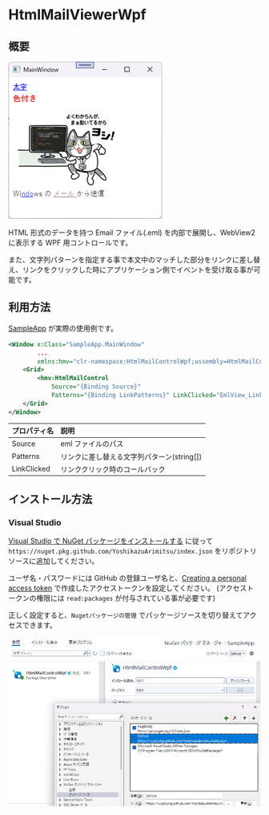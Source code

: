# HtmlMailViewerWpf

## 概要

![image](./images/image.png)

HTML 形式のデータを持つ Email ファイル(.eml) を内部で展開し、WebView2 に表示する WPF 用コントロールです。

また、文字列パターンを指定する事で本文中のマッチした部分をリンクに差し替え、リンクをクリックした時にアプリケーション側でイベントを受け取る事が可能です。

## 利用方法

[SampleApp](./SampleApp/) が実際の使用例です。

```xml
<Window x:Class="SampleApp.MainWindow"
        ...
        xmlns:hmv="clr-namespace:HtmlMailControlWpf;assembly=HtmlMailControlWpf">
    <Grid>
        <hmv:HtmlMailControl
            Source="{Binding Source}"
            Patterns="{Binding LinkPatterns}" LinkClicked="EmlView_LinkClicked"/>
    </Grid>
</Window>
```

| プロパティ名 | 説明                                       |
| :----------- | :----------------------------------------- |
| Source       | eml ファイルのパス                         |
| Patterns     | リンクに差し替える文字列パターン(string[]) |
| LinkClicked  | リンククリック時のコールバック             |

## インストール方法

### Visual Studio

[Visual Studio で NuGet パッケージをインストールする](https://learn.microsoft.com/ja-jp/azure/devops/artifacts/nuget/consume?view=azure-devops&tabs=windows#set-up-visual-studio) に従って `https://nuget.pkg.github.com/YoshikazuArimitsu/index.json` をリポジトリソースに追加してください。

ユーザ名・パスワードには GitHub の登録ユーザ名と、[Creating a personal access token](https://docs.github.com/ja/authentication/keeping-your-account-and-data-secure/creating-a-personal-access-token) で作成したアクセストークンを設定してください。
(アクセストークンの権限には `read:packages` が付与されている事が必要です)

正しく設定すると、`Nugetパッケージの管理` でパッケージソースを切り替えてアクセスできます。

![package_source.png](./images/package_source.png)
